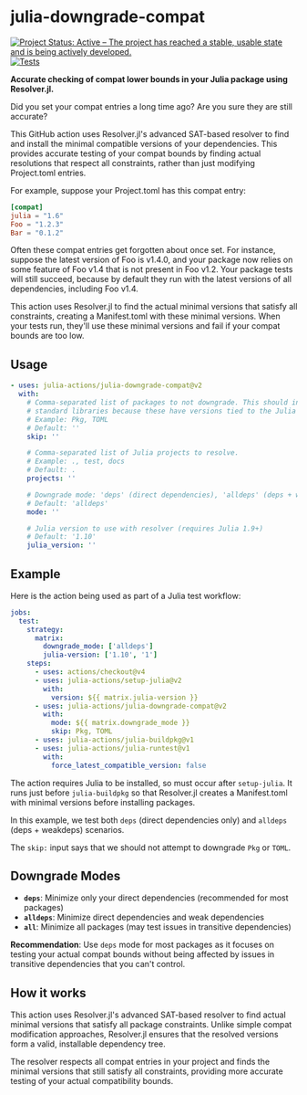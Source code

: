 # julia-downgrade-compat

[![Project Status: Active – The project has reached a stable, usable state and is being actively developed.](https://www.repostatus.org/badges/latest/active.svg)](https://www.repostatus.org/#active)
[![Tests](https://github.com/julia-actions/julia-downgrade-compat/actions/workflows/tests.yml/badge.svg)](https://github.com/julia-actions/julia-downgrade-compat/actions/workflows/tests.yml)

**Accurate checking of compat lower bounds in your Julia package using Resolver.jl.**

Did you set your compat entries a long time ago? Are you sure they are still accurate?

This GitHub action uses Resolver.jl's advanced SAT-based resolver to find and install the minimal
compatible versions of your dependencies. This provides accurate testing of your compat bounds
by finding actual resolutions that respect all constraints, rather than just modifying Project.toml entries.

For example, suppose your Project.toml has this compat entry:
```toml
[compat]
julia = "1.6"
Foo = "1.2.3"
Bar = "0.1.2"
```

Often these compat entries get forgotten about once set. For instance, suppose the latest
version of Foo is v1.4.0, and your package now relies on some feature of Foo v1.4 that is
not present in Foo v1.2. Your package tests will still succeed, because by default they run
with the latest versions of all dependencies, including Foo v1.4.

This action uses Resolver.jl to find the actual minimal versions that satisfy all constraints,
creating a Manifest.toml with these minimal versions. When your tests run, they'll use these
minimal versions and fail if your compat bounds are too low.

## Usage

```yaml
- uses: julia-actions/julia-downgrade-compat@v2
  with:
    # Comma-separated list of packages to not downgrade. This should include any
    # standard libraries because these have versions tied to the Julia version.
    # Example: Pkg, TOML
    # Default: ''
    skip: ''

    # Comma-separated list of Julia projects to resolve.
    # Example: ., test, docs
    # Default: .
    projects: ''

    # Downgrade mode: 'deps' (direct dependencies), 'alldeps' (deps + weakdeps), 'all' (all packages)
    # Default: 'alldeps'
    mode: ''

    # Julia version to use with resolver (requires Julia 1.9+)
    # Default: '1.10'
    julia_version: ''
```

## Example

Here is the action being used as part of a Julia test workflow:

```yaml
jobs:
  test:
    strategy:
      matrix:
        downgrade_mode: ['alldeps']
        julia-version: ['1.10', '1']
    steps:
      - uses: actions/checkout@v4
      - uses: julia-actions/setup-julia@v2
        with:
          version: ${{ matrix.julia-version }}
      - uses: julia-actions/julia-downgrade-compat@v2
        with:
          mode: ${{ matrix.downgrade_mode }}
          skip: Pkg, TOML
      - uses: julia-actions/julia-buildpkg@v1
      - uses: julia-actions/julia-runtest@v1
        with:
          force_latest_compatible_version: false
```

The action requires Julia to be installed, so must occur after `setup-julia`. It runs just
before `julia-buildpkg` so that Resolver.jl creates a Manifest.toml with minimal versions before installing packages.

In this example, we test both `deps` (direct dependencies only) and `alldeps` (deps + weakdeps) scenarios.

The `skip:` input says that we should not attempt to downgrade `Pkg` or `TOML`.

## Downgrade Modes

- **`deps`**: Minimize only your direct dependencies (recommended for most packages)
- **`alldeps`**: Minimize direct dependencies and weak dependencies
- **`all`**: Minimize all packages (may test issues in transitive dependencies)

**Recommendation**: Use `deps` mode for most packages as it focuses on testing your actual compat bounds without being affected by issues in transitive dependencies that you can't control.

## How it works

This action uses Resolver.jl's advanced SAT-based resolver to find actual minimal versions that satisfy all package constraints. Unlike simple compat modification approaches, Resolver.jl ensures that the resolved versions form a valid, installable dependency tree.

The resolver respects all compat entries in your project and finds the minimal versions that still satisfy all constraints, providing more accurate testing of your actual compatibility bounds.
